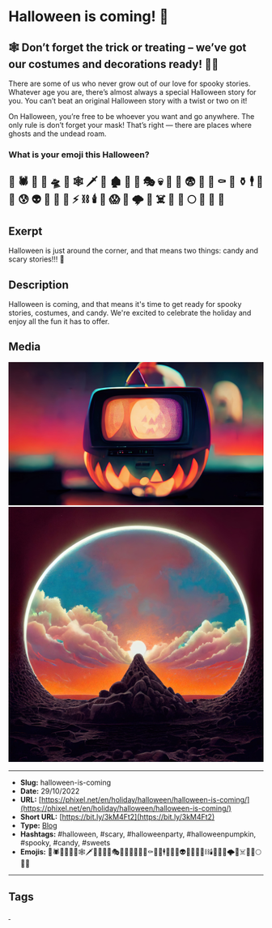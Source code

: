 # Halloween is coming! 🎃
## 🕸️ Don’t forget the trick or treating – we’ve got our costumes and decorations ready! 🧙‍♀️

There are some of us who never grow out of our love for spooky stories. Whatever age you are, there’s almost always a special Halloween story for you. You can’t beat an original Halloween story with a twist or two on it!

On Halloween, you’re free to be whoever you want and go anywhere. The only rule is don’t forget your mask! That’s right — there are places where ghosts and the undead roam.

### What is your emoji this Halloween?

👹 🕷 🎃 🧙‍ 🛸 🌚 🕸 🗡 🧟‍ 🏚 🧚‍ 🦉 🎭 💀 🦇 🍭 😨 🥀 🤖 ⚰️ 🧝‍ ⚱️ 🕴 🍬 🧞‍ 😰 👽 👻 👺 🧛‍ ⚡️ ⛓ 🕯 🧜‍ 😱 👾 🌩 🤡 ☠️ 🔮 🍫 🌕 👿 🦄 🌃
------------
## Exerpt
Halloween is just around the corner, and that means two things: candy and scary stories!!! 🧟
## Description
Halloween is coming, and that means it's time to get ready for spooky stories, costumes, and candy. We're excited to celebrate the holiday and enjoy all the fun it has to offer.
## Media
<img src="media/2c50d484/blog-halloween-is-coming.jpg" loading="lazy"><br>
<img src="media/9761c8f5/blog-what-is-your-emoji-this-halloween.jpg" loading="lazy"><br>

------------
- **Slug:** halloween-is-coming
- **Date:** 29/10/2022
- **URL:** [https://phixel.net/en/holiday/halloween/halloween-is-coming/](https://phixel.net/en/holiday/halloween/halloween-is-coming/)
- **Short URL:** [https://bit.ly/3kM4Ft2](https://bit.ly/3kM4Ft2)
- **Type:** [Blog](#blog)
- **Hashtags:** #halloween, #scary, #halloweenparty, #halloweenpumpkin, #spooky, #candy, #sweets
- **Emojis:** 👹🕷🎃🧙‍🛸🌚🕸🗡🧟‍🏚🧚‍🦉🎭💀🦇🍭😨🥀🤖⚰️🧝‍⚱️🕴🍬🧞‍😰👽👻👺🧛‍⚡️⛓🕯🧜‍😱👾🌩🤡☠️🔮🍫🌕👿🦄

------------
## Tags
[ ](# )
